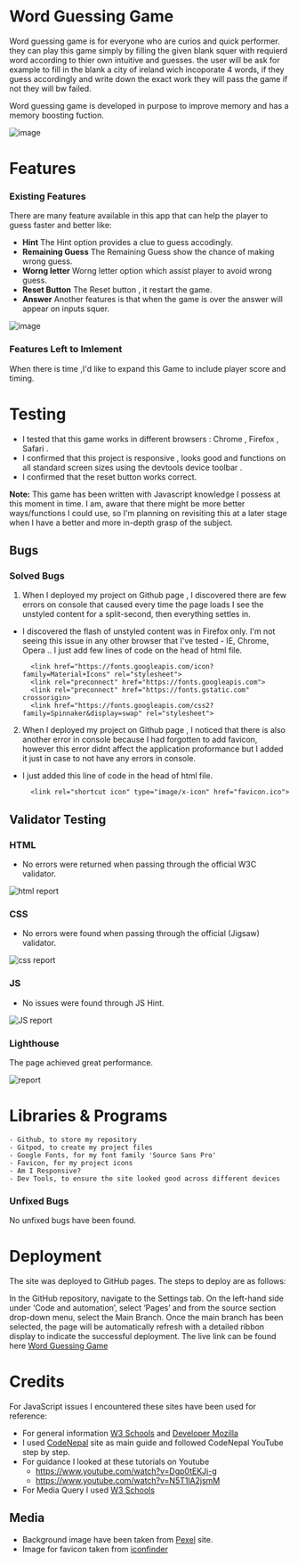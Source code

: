 # Word Guessing Game

Word guessing game is for everyone who are curios and quick performer. they can play this game simply by filling the given blank squer with requierd word according to thier own intuitive and guesses. the user will be ask for example to fill in the blank a city of ireland wich incoporate 4 words, if they guess accordingly and write down the exact work they will pass the game if not they will bw failed.

Word guessing game is developed in purpose to improve memory and has a memory boosting fuction.

![image](assets/readMeImage/responsive.PNG)


# Features

 ### Existing Features

   There are many feature available in this app that can help the player to guess faster and better like: 

- **Hint** The Hint option provides a clue to guess accodingly. 
- **Remaining Guess** The Remaining Guess show the chance of making wrong guess. 
- **Worng letter** Worng letter option which assist player to avoid wrong guess.
- **Reset Button** The Reset button , it restart the game.
- **Answer** Another features is that when the game is over the answer will appear on inputs squer.

![image](assets/readMeImage/feature.PNG)

### Features Left to Imlement
When there is time ,I'd like to expand this Game to include player score and timing.


# Testing

- I tested that this game works in different browsers : Chrome , Firefox , Safari . 
- I confirmed that this project is responsive , looks good and functions on all standard screen sizes using the devtools device toolbar .
- I confirmed that the reset button works correct.

**Note:** This game has been written with Javascript knowledge I possess at this moment in time. I am, aware that there might be more better ways/functions I could use, so I'm planning on revisiting this at a later stage when I have a better and more in-depth grasp of the subject.

## Bugs

### Solved Bugs

1. When I deployed my project on Github page , I discovered there are few errors on console that caused every time the page loads I see the unstyled content for a split-second, then everything settles in. 

- I discovered the flash of unstyled content was  in Firefox only.
I'm not seeing this issue in any other browser that I've tested - IE, Chrome, Opera .. I just add few lines of code on the head of html file. 

        <link href="https://fonts.googleapis.com/icon?family=Material+Icons" rel="stylesheet">
        <link rel="preconnect" href="https://fonts.googleapis.com">
        <link rel="preconnect" href="https://fonts.gstatic.com" crossorigin>
        <link href="https://fonts.googleapis.com/css2?family=Spinnaker&display=swap" rel="stylesheet">

2. When I deployed my project on Github page , I noticed that there is also another error in console because I had forgotten to add favicon, however this error didnt affect the application proformance but I added it just in case to not have any errors in console.

- I just added this line of code in the head of html file.

        <link rel="shortcut icon" type="image/x-icon" href="favicon.ico">


## Validator Testing

### HTML
- No errors were returned when passing through the official W3C validator.

![html report](assets/readMeImage/html.png)

### CSS

- No errors were found when passing through the official (Jigsaw) validator.

![css report](assets/readMeImage/css.PNG)

### JS

- No issues were found through JS Hint.

![JS report](assets/readMeImage/js.PNG)

### Lighthouse

The page achieved great performance.

![report](assets/readMeImage/report.PNG)



# Libraries & Programs 

    - Github, to store my repository
    - Gitpod, to create my project files
    - Google Fonts, for my font family 'Source Sans Pro'
    - Favicon, for my project icons
    - Am I Responsive?
    - Dev Tools, to ensure the site looked good across different devices

### Unfixed Bugs

No unfixed bugs have been found.


# Deployment

The site was deployed to GitHub pages. The steps to deploy are as follows:

In the GitHub repository, navigate to the Settings tab. On the left-hand side under ‘Code and automation’, select ‘Pages’ and from the source section drop-down menu, select the Main Branch. Once the main branch has been selected, the page will be automatically refresh with a detailed ribbon display to indicate the successful deployment. The live link can be found here
[Word Guessing Game](https://sediqa01.github.io/Word-Guessing-Game/)

# Credits

For JavaScript issues I encountered these sites have been used for reference:

- For general information [W3 Schools](https://www.w3schools.com/) and [Developer Mozilla](https://developer.mozilla.org/)
- I used [CodeNepal](https://www.codingnepalweb.com/) site as main guide and followed CodeNepal YouTube step by step.
- For guidance I looked at these tutorials on Youtube
  - https://www.youtube.com/watch?v=Dgp0tEKJj-g
  - https://www.youtube.com/watch?v=N5T1lA2jsmM
- For Media Query I used [W3 Schools](https://www.w3schools.com/)

## Media 
- Background image have been taken from  [Pexel](https://www.pexels.com/) site.
- Image for favicon taken from [iconfinder](https://www.iconfinder.com/search?q=word%20game)






